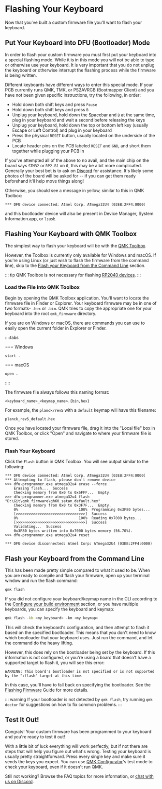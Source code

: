 # Flashing Your Keyboard

Now that you've built a custom firmware file you'll want to flash your keyboard.

## Put Your Keyboard into DFU (Bootloader) Mode

In order to flash your custom firmware you must first put your keyboard into a special flashing mode. While it is in this mode you will not be able to type or otherwise use your keyboard. It is very important that you do not unplug the keyboard or otherwise interrupt the flashing process while the firmware is being written.

Different keyboards have different ways to enter this special mode. If your PCB currently runs QMK, TMK, or PS2AVRGB (Bootmapper Client) and you have not been given specific instructions, try the following, in order:

* Hold down both shift keys and press `Pause`
* Hold down both shift keys and press `B`
* Unplug your keyboard, hold down the Spacebar and `B` at the same time, plug in your keyboard and wait a second before releasing the keys
* Unplug your keyboard, hold down the top or bottom left key (usually Escape or Left Control) and plug in your keyboard
* Press the physical `RESET` button, usually located on the underside of the PCB
* Locate header pins on the PCB labeled `RESET` and `GND`, and short them together while plugging your PCB in

If you've attempted all of the above to no avail, and the main chip on the board says `STM32` or `RP2-B1` on it, this may be a bit more complicated. Generally your best bet is to ask on [Discord](https://discord.gg/qmk) for assistance. It's likely some photos of the board will be asked for -- if you can get them ready beforehand it'll help move things along!

Otherwise, you should see a message in yellow, similar to this in QMK Toolbox:

```
*** DFU device connected: Atmel Corp. ATmega32U4 (03EB:2FF4:0000)
```

and this bootloader device will also be present in Device Manager, System Information.app, or `lsusb`.

## Flashing Your Keyboard with QMK Toolbox

The simplest way to flash your keyboard will be with the [QMK Toolbox](https://github.com/qmk/qmk_toolbox/releases).

However, the Toolbox is currently only available for Windows and macOS. If you're using Linux (or just wish to flash the firmware from the command line), skip to the [Flash your Keyboard from the Command Line](#flash-your-keyboard-from-the-command-line) section.

::: tip
QMK Toolbox is not necessary for flashing [RP2040 devices](flashing#raspberry-pi-rp2040-uf2).
:::

### Load the File into QMK Toolbox

Begin by opening the QMK Toolbox application. You'll want to locate the firmware file in Finder or Explorer. Your keyboard firmware may be in one of two formats- `.hex` or `.bin`. QMK tries to copy the appropriate one for your keyboard into the root `qmk_firmware` directory.

If you are on Windows or macOS, there are commands you can use to easily open the current folder in Explorer or Finder.

::::tabs

=== Windows

```
start .
```

=== macOS

```
open .
```

::::

The firmware file always follows this naming format:

```
<keyboard_name>_<keymap_name>.{bin,hex}
```

For example, the `planck/rev5` with a `default` keymap will have this filename:

```
planck_rev5_default.hex
```

Once you have located your firmware file, drag it into the "Local file" box in QMK Toolbox, or click "Open" and navigate to where your firmware file is stored.

### Flash Your Keyboard

Click the `Flash` button in QMK Toolbox. You will see output similar to the following:

```
*** DFU device connected: Atmel Corp. ATmega32U4 (03EB:2FF4:0000)
*** Attempting to flash, please don't remove device
>>> dfu-programmer.exe atmega32u4 erase --force
    Erasing flash...  Success
    Checking memory from 0x0 to 0x6FFF...  Empty.
>>> dfu-programmer.exe atmega32u4 flash "D:\Git\qmk_firmware\gh60_satan_default.hex"
    Checking memory from 0x0 to 0x3F7F...  Empty.
    0%                            100%  Programming 0x3F80 bytes...
    [>>>>>>>>>>>>>>>>>>>>>>>>>>>>>>>>]  Success
    0%                            100%  Reading 0x7000 bytes...
    [>>>>>>>>>>>>>>>>>>>>>>>>>>>>>>>>]  Success
    Validating...  Success
    0x3F80 bytes written into 0x7000 bytes memory (56.70%).
>>> dfu-programmer.exe atmega32u4 reset
    
*** DFU device disconnected: Atmel Corp: ATmega32U4 (03EB:2FF4:0000)
```

## Flash your Keyboard from the Command Line

This has been made pretty simple compared to what it used to be. When you are ready to compile and flash your firmware, open up your terminal window and run the flash command:

```sh
qmk flash
```

If you did not configure your keyboard/keymap name in the CLI according to the [Configure your build environment](newbs_getting_started) section, or you have multiple keyboards, you can specify the keyboard and keymap:

```sh
qmk flash -kb <my_keyboard> -km <my_keymap>
```

This will check the keyboard's configuration, and then attempt to flash it based on the specified bootloader. This means that you don't need to know which bootloader that your keyboard uses. Just run the command, and let the command do the heavy lifting.

However, this does rely on the bootloader being set by the keyboard. If this information is not configured, or you're using a board that doesn't have a supported target to flash it, you will see this error:

```
WARNING: This board's bootloader is not specified or is not supported by the ":flash" target at this time.
```

In this case, you'll have to fall back on specifying the bootloader. See the [Flashing Firmware](flashing) Guide for more details.

::: warning
If your bootloader is not detected by `qmk flash`, try running `qmk doctor` for suggestions on how to fix common problems.
:::

## Test It Out!

Congrats! Your custom firmware has been programmed to your keyboard and you're ready to test it out!

With a little bit of luck everything will work perfectly, but if not there are steps that will help you figure out what's wrong.
Testing your keyboard is usually pretty straightforward. Press every single key and make sure it sends the keys you expect. You can use [QMK Configurator](https://config.qmk.fm/#/test/)'s test mode to check your keyboard, even if it doesn't run QMK.

Still not working? Browse the FAQ topics for more information, or [chat with us on Discord](https://discord.gg/qmk).
